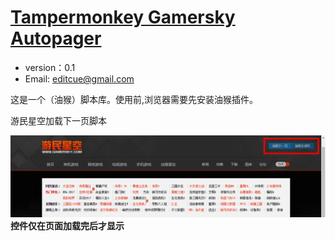 # [Tampermonkey Gamersky Autopager](https://github.com/editcue/Tampermonkey-Gamersky-Autopager)

* version：0.1
* Email: [editcue@gmail.com](editcue@gmail.com)

这是一个（油猴）脚本库。使用前,浏览器需要先安装油猴插件。

游民星空加载下一页脚本

![](doc1.png)
**控件仅在页面加载完后才显示**<br>

